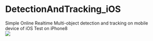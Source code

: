 # DetectionAndTracking_iOS
Simple Online Realtime Multi-object detection and tracking on mobile device of iOS
Test on iPhone8  
![](https://github.com/popCain/DetectionAndTracking_iOS/blob/main/image/objectTracking.gif)
